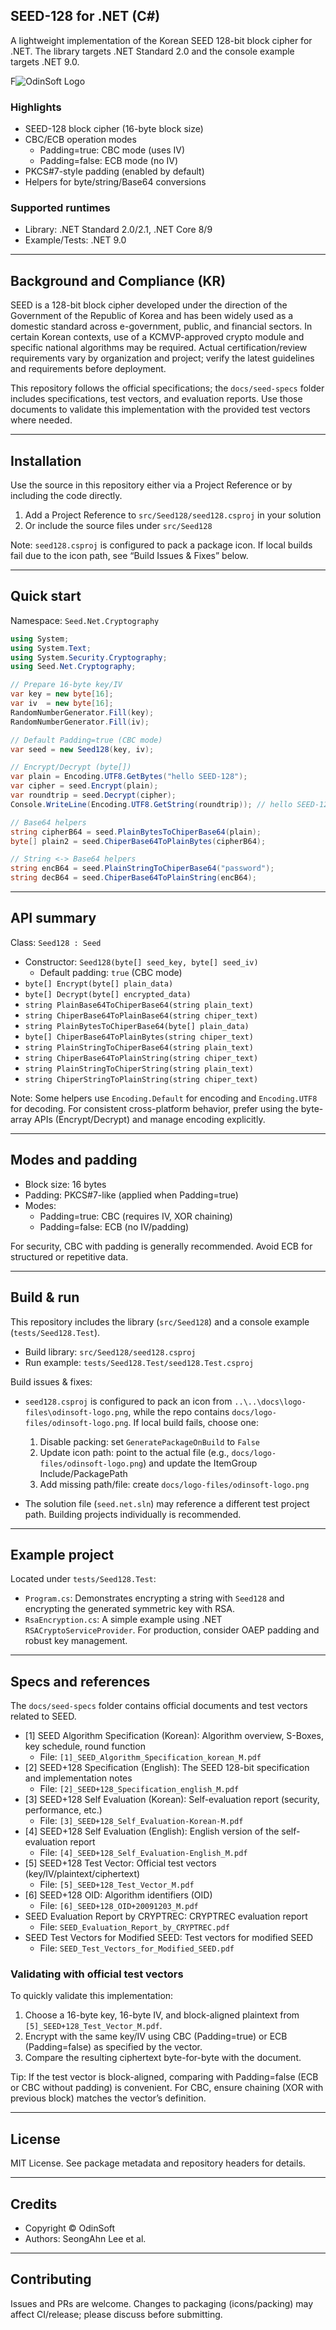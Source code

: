 ## SEED-128 for .NET (C#)

A lightweight implementation of the Korean SEED 128-bit block cipher for .NET. The library targets .NET Standard 2.0 and the console example targets .NET 9.0.

F![OdinSoft Logo](./docs/logo-files/odinsoft-logo.png)

### Highlights

- SEED-128 block cipher (16-byte block size)
- CBC/ECB operation modes
	- Padding=true: CBC mode (uses IV)
	- Padding=false: ECB mode (no IV)
- PKCS#7-style padding (enabled by default)
- Helpers for byte/string/Base64 conversions

### Supported runtimes

- Library: .NET Standard 2.0/2.1, .NET Core 8/9
- Example/Tests: .NET 9.0

---

## Background and Compliance (KR)

SEED is a 128-bit block cipher developed under the direction of the Government of the Republic of Korea and has been widely used as a domestic standard across e-government, public, and financial sectors. In certain Korean contexts, use of a KCMVP-approved crypto module and specific national algorithms may be required. Actual certification/review requirements vary by organization and project; verify the latest guidelines and requirements before deployment.

This repository follows the official specifications; the `docs/seed-specs` folder includes specifications, test vectors, and evaluation reports. Use those documents to validate this implementation with the provided test vectors where needed.

---

## Installation

Use the source in this repository either via a Project Reference or by including the code directly.

1) Add a Project Reference to `src/Seed128/seed128.csproj` in your solution
2) Or include the source files under `src/Seed128`

Note: `seed128.csproj` is configured to pack a package icon. If local builds fail due to the icon path, see “Build Issues & Fixes” below.

---

## Quick start

Namespace: `Seed.Net.Cryptography`

```csharp
using System;
using System.Text;
using System.Security.Cryptography;
using Seed.Net.Cryptography;

// Prepare 16-byte key/IV
var key = new byte[16];
var iv  = new byte[16];
RandomNumberGenerator.Fill(key);
RandomNumberGenerator.Fill(iv);

// Default Padding=true (CBC mode)
var seed = new Seed128(key, iv);

// Encrypt/Decrypt (byte[])
var plain = Encoding.UTF8.GetBytes("hello SEED-128");
var cipher = seed.Encrypt(plain);
var roundtrip = seed.Decrypt(cipher);
Console.WriteLine(Encoding.UTF8.GetString(roundtrip)); // hello SEED-128

// Base64 helpers
string cipherB64 = seed.PlainBytesToChiperBase64(plain);
byte[] plain2 = seed.ChiperBase64ToPlainBytes(cipherB64);

// String <-> Base64 helpers
string encB64 = seed.PlainStringToChiperBase64("password");
string decB64 = seed.ChiperBase64ToPlainString(encB64);
```

---

## API summary

Class: `Seed128 : Seed`

- Constructor: `Seed128(byte[] seed_key, byte[] seed_iv)`
	- Default padding: `true` (CBC mode)
- `byte[] Encrypt(byte[] plain_data)`
- `byte[] Decrypt(byte[] encrypted_data)`
- `string PlainBase64ToChiperBase64(string plain_text)`
- `string ChiperBase64ToPlainBase64(string chiper_text)`
- `string PlainBytesToChiperBase64(byte[] plain_data)`
- `byte[] ChiperBase64ToPlainBytes(string chiper_text)`
- `string PlainStringToChiperBase64(string plain_text)`
- `string ChiperBase64ToPlainString(string chiper_text)`
- `string PlainStringToChiperString(string plain_text)`
- `string ChiperStringToPlainString(string chiper_text)`

Note: Some helpers use `Encoding.Default` for encoding and `Encoding.UTF8` for decoding. For consistent cross-platform behavior, prefer using the byte-array APIs (Encrypt/Decrypt) and manage encoding explicitly.

---

## Modes and padding

- Block size: 16 bytes
- Padding: PKCS#7-like (applied when Padding=true)
- Modes:
	- Padding=true: CBC (requires IV, XOR chaining)
	- Padding=false: ECB (no IV/padding)

For security, CBC with padding is generally recommended. Avoid ECB for structured or repetitive data.

---

## Build & run

This repository includes the library (`src/Seed128`) and a console example (`tests/Seed128.Test`).

- Build library: `src/Seed128/seed128.csproj`
- Run example: `tests/Seed128.Test/seed128.Test.csproj`

Build issues & fixes:

- `seed128.csproj` is configured to pack an icon from `..\..\docs\logo-files\odinsoft-logo.png`, while the repo contains `docs/logo-files/odinsoft-logo.png`. If local build fails, choose one:
	1) Disable packing: set `GeneratePackageOnBuild` to `False`
	2) Update icon path: point to the actual file (e.g., `docs/logo-files/odinsoft-logo.png`) and update the ItemGroup Include/PackagePath
	3) Add missing path/file: create `docs/logo-files/odinsoft-logo.png`

- The solution file (`seed.net.sln`) may reference a different test project path. Building projects individually is recommended.

---

## Example project

Located under `tests/Seed128.Test`:

- `Program.cs`: Demonstrates encrypting a string with `Seed128` and encrypting the generated symmetric key with RSA.
- `RsaEncryption.cs`: A simple example using .NET `RSACryptoServiceProvider`. For production, consider OAEP padding and robust key management.

---

## Specs and references

The `docs/seed-specs` folder contains official documents and test vectors related to SEED.

- [1] SEED Algorithm Specification (Korean): Algorithm overview, S-Boxes, key schedule, round function
	- File: `[1]_SEED_Algorithm_Specification_korean_M.pdf`
- [2] SEED+128 Specification (English): The SEED 128-bit specification and implementation notes
	- File: `[2]_SEED+128_Specification_english_M.pdf`
- [3] SEED+128 Self Evaluation (Korean): Self-evaluation report (security, performance, etc.)
	- File: `[3]_SEED+128_Self_Evaluation-Korean-M.pdf`
- [4] SEED+128 Self Evaluation (English): English version of the self-evaluation report
	- File: `[4]_SEED+128_Self_Evaluation-English_M.pdf`
- [5] SEED+128 Test Vector: Official test vectors (key/IV/plaintext/ciphertext)
	- File: `[5]_SEED+128_Test_Vector_M.pdf`
- [6] SEED+128 OID: Algorithm identifiers (OID)
	- File: `[6]_SEED+128_OID+20091203_M.pdf`
- SEED Evaluation Report by CRYPTREC: CRYPTREC evaluation report
	- File: `SEED_Evaluation_Report_by_CRYPTREC.pdf`
- SEED Test Vectors for Modified SEED: Test vectors for modified SEED
	- File: `SEED_Test_Vectors_for_Modified_SEED.pdf`

### Validating with official test vectors

To quickly validate this implementation:

1) Choose a 16-byte key, 16-byte IV, and block-aligned plaintext from `[5]_SEED+128_Test_Vector_M.pdf`.
2) Encrypt with the same key/IV using CBC (Padding=true) or ECB (Padding=false) as specified by the vector.
3) Compare the resulting ciphertext byte-for-byte with the document.

Tip: If the test vector is block-aligned, comparing with Padding=false (ECB or CBC without padding) is convenient. For CBC, ensure chaining (XOR with previous block) matches the vector’s definition.

---

## License

MIT License. See package metadata and repository headers for details.

---

## Credits

- Copyright © OdinSoft
- Authors: SeongAhn Lee et al.

---

## Contributing

Issues and PRs are welcome. Changes to packaging (icons/packing) may affect CI/release; please discuss before submitting.

